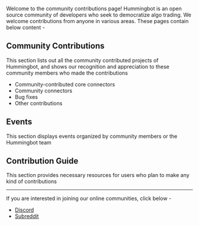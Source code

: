 Welcome to the community contributions page! Hummingbot is an open source community of developers who seek to democratize algo trading. We welcome contributions from anyone in various areas. These pages contain below content -

## Community Contributions
This section lists out all the community contributed projects of Hummingbot, and shows our recognition and appreciation to these community members who made the contributions

- Community-contributed core connectors
- Community connectors
- Bug fixes
- Other contributions

## Events
This section displays events organized by community members or the Hummingbot team

## Contribution Guide
This section provides necessary resources for users who plan to make any kind of contributions

---
If you are interested in joining our online communities, click below - 

- [Discord](https://discord.hummingbot.io)
- [Subreddit](https://www.reddit.com/r/Hummingbot)




